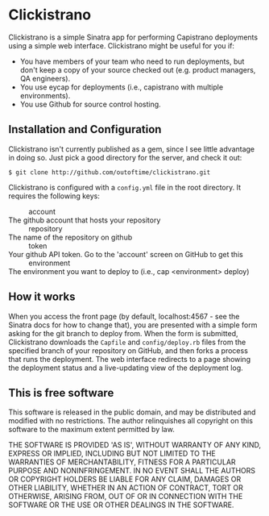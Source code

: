 # Clickistrano

Clickistrano is a simple Sinatra app for performing Capistrano deployments
using a simple web interface. Clickistrano might be useful for you if:

* You have members of your team who need to run deployments, but don't keep a
  copy of your source checked out (e.g. product managers, QA engineers).
* You use eycap for deployments (i.e., capistrano with multiple environments).
* You use Github for source control hosting.

## Installation and Configuration

Clickistrano isn't currently published as a gem, since I see little advantage in
doing so. Just pick a good directory for the server, and check it out:

    $ git clone http://github.com/outoftime/clickistrano.git

Clickistrano is configured with a <code>config.yml</code> file in the root directory.
It requires the following keys:

<dd>account</dd>
<dt>The github account that hosts your repository</dt>
<dd>repository</dd>
<dt>The name of the repository on github</dt>
<dd>token</dd>
<dt>Your github API token. Go to the 'account' screen on GitHub to get this</dt>
<dd>environment</dd>
<dt>The environment you want to deploy to (i.e., cap &lt;environment&gt; deploy)</dt>

## How it works

When you access the front page (by default, localhost:4567 - see the Sinatra
docs for how to change that), you are presented with a simple form asking for
the git branch to deploy from. When the form is submitted, Clickistrano
downloads the <code>Capfile</code> and <code>config/deploy.rb</code> files
from the specified branch of your repository on GitHub, and then forks a process
that runs the deployment. The web interface redirects to a page showing the
deployment status and a live-updating view of the deployment log.


## This is free software

This software is released in the public domain, and may be distributed and
modified with no restrictions. The author relinquishes all copyright on this
software to the maximum extent permitted by law.

THE SOFTWARE IS PROVIDED 'AS IS', WITHOUT WARRANTY OF ANY KIND,
EXPRESS OR IMPLIED, INCLUDING BUT NOT LIMITED TO THE WARRANTIES OF
MERCHANTABILITY, FITNESS FOR A PARTICULAR PURPOSE AND NONINFRINGEMENT.
IN NO EVENT SHALL THE AUTHORS OR COPYRIGHT HOLDERS BE LIABLE FOR ANY
CLAIM, DAMAGES OR OTHER LIABILITY, WHETHER IN AN ACTION OF CONTRACT,
TORT OR OTHERWISE, ARISING FROM, OUT OF OR IN CONNECTION WITH THE
SOFTWARE OR THE USE OR OTHER DEALINGS IN THE SOFTWARE.

